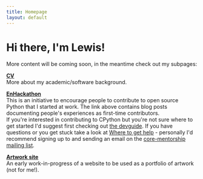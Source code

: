 ```yaml
---
title: Homepage
layout: default
---
```


# Hi there, I'm Lewis!

More content will be coming soon, in the meantime check out my subpages:

[**CV**](./cv.html)  
More about my academic/software background.

[**EnHackathon**](https://enhackathon.github.io)  
This is an initiative to encourage people to contribute to open source Python that I started at work. The link above contains blog posts documenting people's experiences as first-time contributors.  
If you're interested in contributing to CPython but you're not sure where to get started I'd suggest first checking out [the devguide](https://devguide.python.org/). If you have questions or you get stuck take a look at [Where to get help](https://devguide.python.org/help/) - personally I'd recommend signing up to and sending an email on the [core-mentorship mailing list](https://mail.python.org/mailman3/lists/core-mentorship.python.org/).

[**Artwork site**](https://lewisgaul.co.uk/artwork-site)  
An early work-in-progress of a website to be used as a portfolio of artwork (not for me!).
